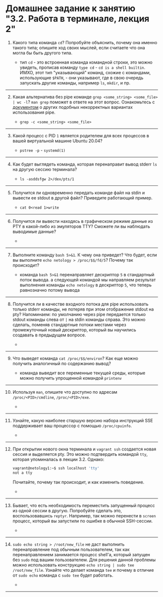 # Домашнее задание к занятию "3.2. Работа в терминале, лекция 2"

1. Какого типа команда `cd`? Попробуйте объяснить, почему она именно такого типа; опишите ход своих мыслей, если считаете что она могла бы быть другого типа.

	- тип `cd` - это встроенная команда командной строки, это можно увидеть, прописав команду `type cd` - `cd is a shell builtin`. ИМХО, этот тип "указывающий" команд, схожие с командами, использующие `$PATH`, - они указывают, где в свою очередь запускать другие команды, например `ls`, `mkdir`, и пр.

***
2. Какая альтернатива без pipe команде `grep <some_string> <some_file> | wc -l`? `man grep` поможет в ответе на этот вопрос. Ознакомьтесь с [документом](http://www.smallo.ruhr.de/award.html) о других подобных некорректных вариантах использования pipe.

	- `grep -c <some_string> <some_file>`

***

3. Какой процесс с PID `1` является родителем для всех процессов в вашей виртуальной машине Ubuntu 20.04?

	- `pstree -p` - `systemd(1)`

***

4. Как будет выглядеть команда, которая перенаправит вывод stderr `ls` на другую сессию терминала?

	- `ls -asddsfgw 2>/dex/pts/1`

***
5. Получится ли одновременно передать команде файл на stdin и вывести ее stdout в другой файл? Приведите работающий пример.

	- `cat 0<read 1>write`

***
6. Получится ли вывести находясь в графическом режиме данные из PTY в какой-либо из эмуляторов TTY? Сможете ли вы наблюдать выводимые данные?

	-

***
7. Выполните команду `bash 5>&1`. К чему она приведет? Что будет, если вы выполните `echo netology > /proc/$$/fd/5`? Почему так происходит?

	- команда `bash 5>&1` перенаправляет дескриптор `5` в стандартный поток вывода. а следующей командой мы направляем результат выполнения команды `echo netology` в дескриптор `5`, что теперь равнозначно потому вывода

***
8. Получится ли в качестве входного потока для pipe использовать только stderr команды, не потеряв при этом отображение stdout на pty? Напоминаем: по умолчанию через pipe передается только stdout команды слева от `|` на stdin команды справа.
Это можно сделать, поменяв стандартные потоки местами через промежуточный новый дескриптор, который вы научились создавать в предыдущем вопросе.

	-

***
9. Что выведет команда `cat /proc/$$/environ`? Как еще можно получить аналогичный по содержанию вывод?

	- команда выведит все переменные текущей среды, которые можно получить упрощенной командой `printenv`

***
10. Используя `man`, опишите что доступно по адресам `/proc/<PID>/cmdline`, `/proc/<PID>/exe`.

	-

***
11. Узнайте, какую наиболее старшую версию набора инструкций SSE поддерживает ваш процессор с помощью `/proc/cpuinfo`.

	-

***
12. При открытии нового окна терминала и `vagrant ssh` создается новая сессия и выделяется pty. Это можно подтвердить командой `tty`, которая упоминалась в лекции 3.2. Однако:

    ```bash
	vagrant@netology1:~$ ssh localhost 'tty'
	not a tty
    ```
	Почитайте, почему так происходит, и как изменить поведение.

	-

***
13. Бывает, что есть необходимость переместить запущенный процесс из одной сессии в другую. Попробуйте сделать это, воспользовавшись `reptyr`. Например, так можно перенести в `screen` процесс, который вы запустили по ошибке в обычной SSH-сессии.

	-

***
14. `sudo echo string > /root/new_file` не даст выполнить перенаправление под обычным пользователем, так как перенаправлением занимается процесс shell'а, который запущен без `sudo` под вашим пользователем. Для решения данной проблемы можно использовать конструкцию `echo string | sudo tee /root/new_file`. Узнайте что делает команда `tee` и почему в отличие от `sudo echo` команда с `sudo tee` будет работать.

	-

*** 